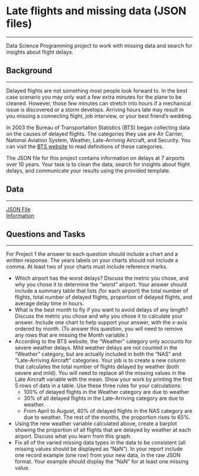 # Late flights and missing data (JSON files)
<hr>

Data Science Programming project to work with missing data and search for insights about flight delays.

## Background
<hr>

Delayed flights are not something most people look forward to. In the best case scenario you may only wait a few extra minutes for the plane to be cleaned. However, those few minutes can stretch into hours if a mechanical issue is discovered or a storm develops. Arriving hours late may result in you missing a connecting flight, job interview, or your best friend’s wedding. </br>

In 2003 the Bureau of Transportation Statistics (BTS) began collecting data on the causes of delayed flights. The categories they use are Air Carrier, National Aviation System, Weather, Late-Arriving Aircraft, and Security. You can visit the [BTS website](https://www.bts.gov/topics/airlines-and-airports/understanding-reporting-causes-flight-delays-and-cancellations) to read definitions of these categories. </br>

The JSON file for this project contains information on delays at 7 airports over 10 years. Your task is to clean the data, search for insights about flight delays, and communicate your results using the provided template. </br>

## Data
<hr>

[JSON File](https://github.com/byuidatascience/data4missing/raw/master/data-raw/flights_missing/flights_missing.json) </br>
[Information](https://github.com/byuidatascience/data4missing/blob/master/data.md)

## Questions and Tasks
<hr>

For Project 1 the answer to each question should include a chart and a written response. The years labels on your charts should not include a comma. At least two of your charts must include reference marks.

- Which airport has the worst delays? Discuss the metric you chose, and why you chose it to determine the “worst” airport. Your answer should include a summary table that lists (for each airport) the total number of flights, total number of delayed flights, proportion of delayed flights, and average delay time in hours.
- What is the best month to fly if you want to avoid delays of any length? Discuss the metric you chose and why you chose it to calculate your answer. Include one chart to help support your answer, with the x-axis ordered by month. (To answer this question, you will need to remove any rows that are missing the Month variable.)
- According to the BTS website, the “Weather” category only accounts for severe weather delays. Mild weather delays are not counted in the “Weather” category, but are actually included in both the “NAS” and “Late-Arriving Aircraft” categories. Your job is to create a new column that calculates the total number of flights delayed by weather (both severe and mild). You will need to replace all the missing values in the Late Aircraft variable with the mean. Show your work by printing the first 5 rows of data in a table. Use these three rules for your calculations:
    + 100% of delayed flights in the Weather category are due to weather
    + 30% of all delayed flights in the Late-Arriving category are due to weather.
    + From April to August, 40% of delayed flights in the NAS category are due to weather. The rest of the months, the proportion rises to 65%.
- Using the new weather variable calculated above, create a barplot showing the proportion of all flights that are delayed by weather at each airport. Discuss what you learn from this graph.
- Fix all of the varied missing data types in the data to be consistent (all missing values should be displayed as “NaN”). In your report include one record example (one row) from your new data, in the raw JSON format. Your example should display the “NaN” for at least one missing value.
